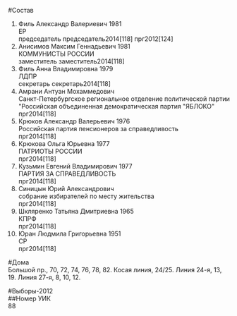 #Состав  
1. Филь Александр Валериевич 1981  
    ЕР  
    председатель председатель2014[118] прг2012[124]  
2. Анисимов Максим Геннадьевич 1981  
    КОММУНИСТЫ РОССИИ  
    заместитель заместитель2014[118]  
3. Филь Анна Владимировна 1979  
    ЛДПР  
    секретарь секретарь2014[118]  
4. Амрани Антуан Мохаммедович  
    Санкт-Петербургское региональное отделение политической партии "Российская объединенная демократическая партия "ЯБЛОКО"  
    прг2014[118]  
5. Крюков Александр Валерьевич 1976  
    Российская партия пенсионеров за справедливость  
    прг2014[118]  
6. Крюкова Ольга Юрьевна 1977  
    ПАТРИОТЫ РОССИИ  
    прг2014[118]  
7. Кузьмин Евгений Владимирович 1977  
    ПАРТИЯ ЗА СПРАВЕДЛИВОСТЬ  
    прг2014[118]  
8. Синицын Юрий Александрович  
    собрание избирателей по месту жительства  
    прг2014[118]  
9. Шкляренко Татьяна Дмитриевна 1965  
    КПРФ  
    прг2014[118]  
10. Юран Людмила Григорьевна 1951  
    СР  
    прг2014[118]  
  
#Дома  
Большой пр.,      70, 72, 74, 76, 78, 82. Косая линия,    24/25. Линия 24-я,      13, 19. Линия 27-я,      8, 10, 12.  
  
#Выборы-2012  
##Номер УИК  
88  
